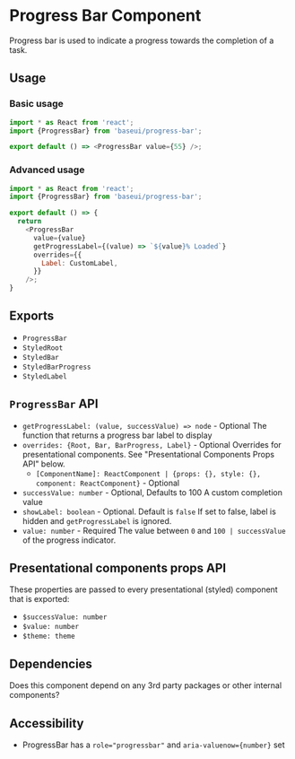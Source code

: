 # Progress Bar Component

Progress bar is used to indicate a progress towards the completion of a task.

## Usage

### Basic usage

```javascript
import * as React from 'react';
import {ProgressBar} from 'baseui/progress-bar';

export default () => <ProgressBar value={55} />;
```

### Advanced usage

```javascript
import * as React from 'react';
import {ProgressBar} from 'baseui/progress-bar';

export default () => {
  return
    <ProgressBar
      value={value}
      getProgressLabel={(value) => `${value}% Loaded`}
      overrides={{
        Label: CustomLabel,
      }}
    />;
}
```

## Exports

* `ProgressBar`
* `StyledRoot`
* `StyledBar`
* `StyledBarProgress`
* `StyledLabel`

## `ProgressBar` API

* `getProgressLabel: (value, successValue) => node` - Optional
  The function that returns a progress bar label to display
* `overrides: {Root, Bar, BarProgress, Label}` - Optional
  Overrides for presentational components. See "Presentational Components Props API" below.
  * `[ComponentName]: ReactComponent | {props: {}, style: {}, component: ReactComponent}` - Optional
* `successValue: number` - Optional, Defaults to 100
  A custom completion value
* `showLabel: boolean` - Optional. Default is `false`
  If set to false, label is hidden and `getProgressLabel` is ignored.
* `value: number` - Required
  The value between `0` and `100 | successValue` of the progress indicator.

## Presentational components props API

These properties are passed to every presentational (styled) component that is exported:

* `$successValue: number`
* `$value: number`
* `$theme: theme`

## Dependencies

Does this component depend on any 3rd party packages or other internal components?

## Accessibility

* ProgressBar has a `role="progressbar"` and `aria-valuenow={number}` set
